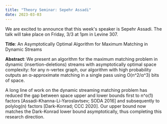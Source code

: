 ```yaml
---
title: "Theory Seminar: Sepehr Assadi"
date: 2023-03-03
---
```


We are excited to announce that this week's speaker is Sepehr Assadi.  The talk will take place on Friday, 3/3 at 1pm in Levine 307.

**Title**: An Asymptotically Optimal Algorithm for Maximum Matching in Dynamic Streams

**Abstract**: We present an algorithm for the maximum matching problem in dynamic (insertion-deletions) streams with asymptotically optimal space complexity: for any n-vertex graph, our algorithm with high probability outputs an α-approximate matching in a single pass using O(n^2/α^3) bits of space. 

A long line of work on the dynamic streaming matching problem has reduced the gap between space upper and lower bounds first to n^o(1) factors [Assadi-Khanna-Li-Yaroslavtsev; SODA 2016] and subsequently to polylog(n) factors [Dark-Konrad; CCC 2020]. Our upper bound now matches the Dark-Konrad lower bound asymptotically, thus completing this research direction.
